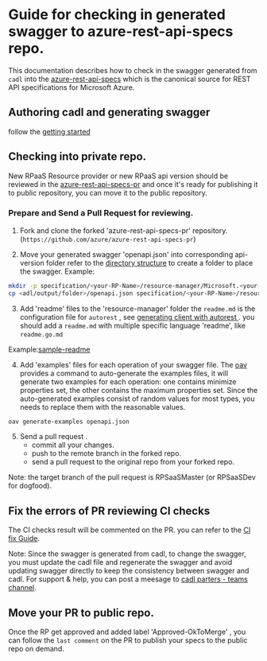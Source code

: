 # Guide for checking in generated swagger to azure-rest-api-specs repo.
This documentation describes how to check in the swagger generated from `cadl` into the [azure-rest-api-specs](https://github.com/Azure/azure-rest-api-specs#azure-rest-api-specifications) which is the canonical source for REST API specifications for Microsoft Azure.

## Authoring cadl and generating swagger

follow the [getting started](../readme.md##Getting-Started)

## Checking into private repo.
New RPaaS Resource provider or new RPaaS api version should be reviewed in the [azure-rest-api-specs-pr](https://github.com/Azure/azure-rest-api-specs-pr) and once it's ready for publishing it to public repository, you can move it to the public repository.

### Prepare and Send a Pull Request for reviewing.

1. Fork and clone the forked 'azure-rest-api-specs-pr' repository. (```https://github.com/azure/azure-rest-api-specs-pr```)

2. Move your generated swagger 'openapi.json' into corresponding api-version folder
refer to the [directory structure](https://github.com/Azure/azure-rest-api-specs#directory-structure) to create a folder to place the swagger.
Example:
``` bash
mkdir -p specification/<your-RP-Name>/resource-manager/Microsoft.<your-RP-Name>/preview/2021-08-01-preview
cp <adl/output/folder>/openapi.json specification/<your-RP-Name>/resource-manager/Microsoft.<your-RP-Name>/preview/2021-08-01-preview
```
3. Add 'readme' files to the 'resource-manager' folder
the `readme.md` is the configuration file for `autorest` , see [generating client with autorest ](https://github.com/Azure/autorest/blob/main/docs/generate/readme.md#keeping-your-options-in-one-place-the-preferred-option). you should add a `readme.md` with multiple specific language 'readme', like `readme.go.md`

Example:[sample-readme](https://github.com/Azure/azure-rest-api-specs/blob/main/documentation/samplefiles/samplereadme.md)

4. Add 'examples' files for each operation of your swagger file.
The [oav](https://github.com/Azure/oav) provides a command to auto-generate the examples files, it will generate two examples for each operation: one contains minimize properties set, the other contains the maximum properties set. Since the auto-generated examples consist of random values for most types, you needs to replace them with the reasonable values. 

```bash
oav generate-examples openapi.json
```

5. Send a pull request .
   - commit all your changes.
   - push to the remote branch in the forked repo.
   - send a pull request to the original repo from your forked repo.

Note:
the target branch of the pull request is RPSaaSMaster (or RPSaaSDev for dogfood).

## Fix the errors of PR reviewing CI checks
The CI checks result will be commented on the PR. you can refer to the [CI fix Guide](https://github.com/Azure/azure-rest-api-specs/blob/main/documentation/ci-fix.md). 

Note:
Since the swagger is generated from cadl, to change the swagger, you must update the cadl file and regenerate the swagger and avoid updating swagger directly to keep the consistency between swagger and cadl. 
For support & help, you can post a meesage to [cadl parters - teams channel](https://teams.microsoft.com/l/channel/19%3a2d4efc54d99e4d00a568da7cf0643c1b%40thread.skype/Cadl%2520Partners?groupId=3e17dcb0-4257-4a30-b843-77f47f1d4121&tenantId=72f988bf-86f1-41af-91ab-2d7cd011db47).


## Move your PR to public repo.
Once the RP get approved and added label 'Approved-OkToMerge' , you can follow the `last comment` on the PR to publish your specs to the public repo on demand.
